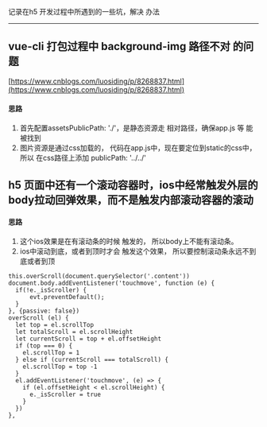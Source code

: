 记录在h5 开发过程中所遇到的一些坑，解决 办法
****
## vue-cli 打包过程中 background-img 路径不对 的问题
[https://www.cnblogs.com/luosiding/p/8268837.html](https://www.cnblogs.com/luosiding/p/8268837.html)
#### 思路
1. 首先配置assetsPublicPath: './'，是静态资源走 相对路径，确保app.js 等 能被找到
2. 图片资源是通过css加载的， 代码在app.js中，现在要定位到static的css中，所以 在css路径上添加 publicPath: '../../'

## h5 页面中还有一个滚动容器时，ios中经常触发外层的body拉动回弹效果，而不是触发内部滚动容器的滚动
#### 思路
1. 这个ios效果是在有滚动条的时候 触发的， 所以body上不能有滚动条。
2. ios中滚动到底，或者到顶时才会 触发这个效果， 所以要控制滚动条永远不到底或者到顶
```
this.overScroll(document.querySelector('.content'))
document.body.addEventListener('touchmove', function (e) {
  if(!e._isScroller) {
      evt.preventDefault();
  }
}, {passive: false})
overScroll (el) {
  let top = el.scrollTop
  let totalScroll = el.scrollHeight
  let currentScroll = top + el.offsetHeight
  if (top === 0) {
    el.scrollTop = 1
  } else if (currentScroll === totalScroll) {
    el.scrollTop = top -1
  }
  el.addEventListener('touchmove', (e) => {
    if (el.offsetHeight < el.scrollHeight) {
      e._isScroller = true
    }
  })
},

```
